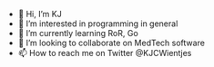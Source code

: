 - 👋 Hi, I’m KJ
- 👀 I’m interested in programming in general
- 🌱 I’m currently learning RoR, Go
- 💞️ I’m looking to collaborate on MedTech software
- 📫 How to reach me on Twitter @KJCWientjes

<!---
kjw86/kjw86 is a ✨ special ✨ repository because its `README.md` (this file) appears on your GitHub profile.
You can click the Preview link to take a look at your changes.
--->
